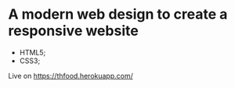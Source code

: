 # A modern web design to create a responsive website

- HTML5;
- CSS3;

Live on https://thfood.herokuapp.com/

